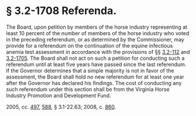 # § 3.2-1708 Referenda.

<p>The Board, upon petition by members of the horse industry representing at least 10 percent of the number of members of the horse industry who voted in the preceding referendum, or as determined by the Commissioner, may provide for a referendum on the continuation of the equine infectious anemia test assessment in accordance with the provisions of §§ <a href='http://law.lis.virginia.gov/vacode/3.2-112/'>3.2-112</a> and <a href='http://law.lis.virginia.gov/vacode/3.2-1705/'>3.2-1705</a>. The Board shall not act on such a petition for conducting such a referendum until at least five years have passed since the last referendum. If the Governor determines that a simple majority is not in favor of the assessment, the Board shall hold no new referendum for at least one year after the Governor has declared his findings. The cost of conducting any such referendum under this section shall be from the Virginia Horse Industry Promotion and Development Fund.</p><p>2005, cc. <a href='http://lis.virginia.gov/cgi-bin/legp604.exe?051+ful+CHAP0497'>497</a>, <a href='http://lis.virginia.gov/cgi-bin/legp604.exe?051+ful+CHAP0588'>588</a>, § 3.1-22.63; 2008, c. <a href='http://lis.virginia.gov/cgi-bin/legp604.exe?081+ful+CHAP0860'>860</a>.</p>